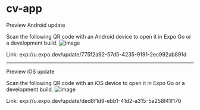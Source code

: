 # cv-app

Preview Android update

Scan the following QR code with an Android device to open it in Expo Go or a development build.
![image](https://user-images.githubusercontent.com/13860553/206384378-0086b063-cdea-4a5e-8748-3608a9729556.png)

Link: exp://u.expo.dev/update/775f2a92-57d5-4235-9191-2ec992ab891d

---

Preview iOS update

Scan the following QR code with an iOS device to open it in Expo Go or a development build.
![image](https://user-images.githubusercontent.com/13860553/206384612-655c4daa-739f-41a9-ae5d-ef78a010d683.png)

Link: exp://u.expo.dev/update/ded8f1d9-ebb1-41d2-a315-5a258f41f170
